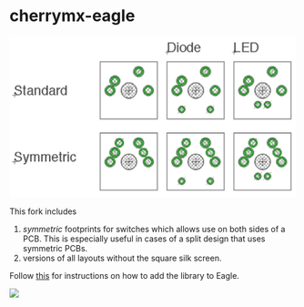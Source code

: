 cherrymx-eagle
==============

![cherry MX eagle library](library.png?raw=true)

This fork includes
1. *symmetric* footprints for switches which allows use on both sides of a PCB. This is especially useful in cases of a split design that uses symmetric PCBs.
2. versions of all layouts without the square silk screen.

Follow [this](https://learn.sparkfun.com/tutorials/how-to-install-and-setup-eagle/using-the-sparkfun-libraries) for instructions on how to add the library to Eagle.

<a href="http://imgur.com/mDpnKwM"><img src="http://i.imgur.com/mDpnKwM.png" /></a>
